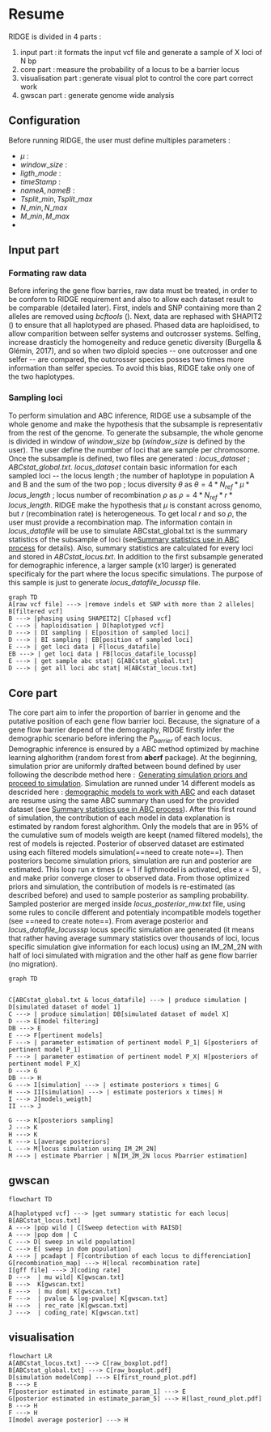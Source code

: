 # Resume
RIDGE is divided in 4 parts : 
1. input part : it formats the input vcf file and generate a sample of X loci of N bp
2. core part : measure the probability of a locus to be a barrier locus
3. visualisation part : generate visual plot to control the core part correct work
4. gwscan part : generate genome wide analysis

## Configuration
Before running RIDGE, the user must define multiples parameters : 
- $\mu$ : 
- $window\_size$ : 
- $ligth\_mode$ : 
- $timeStamp$ :
- $nameA,nameB$ :  
- $Tsplit\_min,Tsplit\_max$
- $N\_min,N\_max$
- $M\_min,M\_max$
- 
## Input part
### Formating raw data
Before infering the gene flow barries, raw data must be treated, in order to be conform to RIDGE requirement and also to allow each dataset result to be comparable (detailed later). First, indels and SNP containing more than 2 alleles are removed using _bcftools_ (). Next, data are rephased with SHAPIT2 () to ensure that all haplotyped are phased. Phased data are haploidised, to allow comparition between selfer systems and outcrosser systems. Selfing, increase drasticly the homogeneity and reduce genetic diversity (Burgella & Glémin, 2017), and so when two diploid species -- one outcrosser and one selfer -- are compared, the outcrosser species posses two times more information than selfer species. To avoid this bias, RIDGE take only one of the two haplotypes.
### Sampling loci
To perform simulation and ABC inference, RIDGE use a subsample of the whole genome and make the hypothesis that the subsample is representativ from the rest of the genome. To generate the subsample, the whole genome is divided in window of $window\_size$ bp ($window\_ size$ is defined by the user). The user define the number of loci that are sample per chromosome. Once the subsample is defined, two files are generated : _locus_dataset_ ; _ABCstat_global.txt_. 
_locus_dataset_ contain basic information for each sampled loci -- the locus length ; the number of haplotype in population A and B and the sum of the two pop ; locus diversity $\theta$ as $\theta=4*N_{ref}*\mu*locus\_length$ ; locus number of recombination $\rho$ as $\rho = 4 * N_{ref}* r * locus\_length$. RIDGE make the hypothesis that $\mu$ is constant across genomo, but $r$ (recombination rate) is heterogeneous. To get local $r$ and so $\rho$, the user must provide a recombination map. The information contain in _locus_datafile_ will be use to simulate 
ABCstat_global.txt is the summary statistics of the subsample of loci (see[Summary statistics use in ABC process](RIDGE/Summary%20statistics%20use%20in%20ABC%20process.md) for details). Also, summary statistics are calculated for every loci and stored in _ABCstat_locus.txt_.
In addition to the first subsample generated for demographic inference, a larger sample (x10 larger) is generated specificaly for the part where the locus specific simulations. The purpose of this sample is just to generate _locus_datafile_locussp_ file. 

```mermaid
graph TD
A[raw vcf file] ---> |remove indels et SNP with more than 2 alleles| B[filtered vcf]
B ---> |phasing using SHAPEIT2| C[phased vcf]
C ---> | haploidisation | D[haplotyped vcf]
D ---> | DI sampling | E[position of sampled loci]
D ---> | BI sampling | EB[position of sampled loci]
E ---> | get loci data | F[locus_datafile]
EB ---> | get loci data | FB[locus_datafile_locussp]
E ---> | get sample abc stat| G[ABCstat_global.txt]
D ---> | get all loci abc stat| H[ABCstat_locus.txt]
```
## Core part
The core part aim to infer the proportion of barrier in genome and the putative position of each gene flow barrier loci. Because, the signature of a gene flow barrier depend of the demography, RIDGE firstly infer the demographic scenario before infering the $P_{barrier}$ of each locus. Demographic inference is ensured by a ABC method optimized by machine learning alghorithm (random forest from __abcrf__ package). At the beginning, simulation prior are uniformly drafted between bound defined by user following the describde method here :  [Generating simulation priors and proceed to simulation](RIDGE/Generating%20simulation%20priors%20and%20proceed%20to%20simulation.md). Simulation are runned under 14 different models as descrided here : [demographic models to work with ABC](RIDGE/demographic%20models%20to%20work%20with%20ABC.md) and each dataset are resume using the same ABC summary than used for the provided dataset (see [Summary statistics use in ABC process](RIDGE/Summary%20statistics%20use%20in%20ABC%20process.md)). After this first round of simulation, the contribution of each model in data explanation is estimated by random forest alghorithm. Only the models that are in 95% of the cumulative sum of models weigth are keept (named filtered models), the rest of models is rejected. Posterior of observed dataset are estimated using each filtered models simulation(==need to create note==). Then posteriors become simulation priors, simulation are run and posterior are estimated. This loop run $x$ times ($x=  1$ if ligthmodel is activated, else $x=5$), and make prior converge closer to observed data. From those optimized priors and simulation, the contribution of models is re-estimated (as described before) and used to sample posterior as sampling probability. Sampled posterior are merged inside _locus_posterior_mw.txt_ file, using some rules to concile different and potentialy incompatible models together (see ==need to create note==). From average posterior and _locus_datafile_locusssp_ locus specific simulation are generated (it means that rather having average summary statistics over thousands of loci, locus specific simulation give information for each locus) using an IM_2M_2N with half of loci simulated with migration and the other half as gene flow barrier (no migration).  
```mermaid
graph TD


C[ABCstat_global.txt & locus_datafile] ---> | produce simulation | D[simulated dataset of model 1]
C ---> | produce simulation| DB[simulated dataset of model X]
D ---> E[model filtering] 
DB ---> E
E ---> F[pertinent models]
F ---> | parameter estimation of pertinent model P_1| G[posteriors of pertinent model P_1]
F ---> | parameter estimation of pertinent model P_X| H[posteriors of pertinent model P_X]
D ---> G
DB ---> H
G ---> I[simulation] ---> | estimate posteriors x times| G
H ---> II[simulation] ---> | estimate posteriors x times| H
I ---> J[models_weigth]
II ---> J

G ---> K[posteriors sampling]
J ---> K
H ---> K
K ---> L[average posteriors]
L ---> M[locus simulation using IM_2M_2N]
M ---> | estimate Pbarrier | N[IM_2M_2N locus Pbarrier estimation]
```
## gwscan
```mermaid
flowchart TD

A[haplotyped vcf] ---> |get summary statistic for each locus| B[ABCstat_locus.txt]
A ---> |pop wild | C[Sweep detection with RAISD]
A ---> |pop dom | C
C ---> D[ sweep in wild population]
C ---> E[ sweep in dom population]
A ---> | pcadapt | F[contribution of each locus to differenciation]
G[recombination_map] ---> H[local recombination rate]
I[gff file] ---> J[coding rate]
D --->  | mu wild| K[gwscan.txt]
B --->  K[gwscan.txt]
E --->  | mu dom| K[gwscan.txt]
F --->  | pvalue & log-pvalue| K[gwscan.txt]
H --->  | rec_rate |K[gwscan.txt]
J --->  | coding_rate| K[gwscan.txt]
```
## visualisation 
```mermaid
flowchart LR
A[ABCstat_locus.txt] ---> C[raw_boxplot.pdf]
B[ABCstat_global.txt] ---> C[raw_boxplot.pdf]
D[simulation modelComp] ---> E[first_round_plot.pdf]
B ---> E
F[posterior estimated in estimate_param_1] ---> E
G[posterior estimated in estimate_param_5] ---> H[last_round_plot.pdf]
B ---> H
F ---> H
I[model average posterior] ---> H




```


